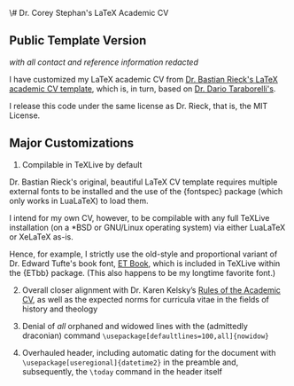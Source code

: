 \﻿# Dr. Corey Stephan's LaTeX Academic CV
## Public Template Version
*with all contact and reference information redacted*

I have customized my LaTeX academic CV from [Dr. Bastian Rieck's LaTeX academic CV template](https://github.com/Pseudomanifold/latex-cv), which is, in turn, based on [Dr. Dario Taraborelli's](http://nitens.org/taraborelli/cvtex).

I release this code under the same license as Dr. Rieck, that is, the MIT License.

## Major Customizations

1. Compilable in TeXLive by default

Dr. Bastian Rieck's original, beautiful LaTeX CV template requires multiple external fonts to be installed and the use of the {fontspec} package (which only works in LuaLaTeX) to load them. 

I intend for my own CV, however, to be compilable with any full TeXLive installation (on a *BSD or GNU/Linux operating system) via either LuaLaTeX or XeLaTeX as-is. 

Hence, for example, I strictly use the old-style and proportional variant of Dr. Edward Tufte's book font, [ET Book](https://edwardtufte.github.io/et-book/), which is included in TeXLive within the {ETbb} package. (This also happens to be my longtime favorite font.)

2. Overall closer alignment with Dr. Karen Kelsky’s [Rules of the Academic CV](https://theprofessorisin.com/2016/08/19/dr-karens-rules-of-the-academic-cv/), as well as the expected norms for curricula vitae in the fields of history and theology

3. Denial of *all* orphaned and widowed lines with the (admittedly draconian) command `\usepackage[defaultlines=100,all]{nowidow}`

4. Overhauled header, including automatic dating for the document with `\usepackage[useregional]{datetime2}` in the preamble and, subsequently, the `\today` command in the header itself
